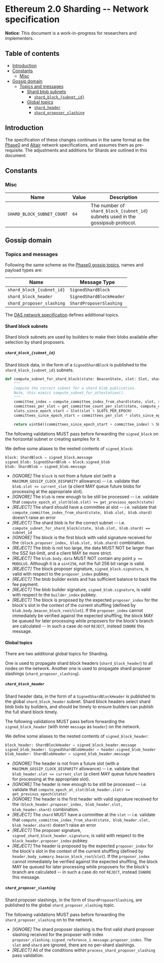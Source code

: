 # Ethereum 2.0 Sharding -- Network specification

**Notice**: This document is a work-in-progress for researchers and implementers.

## Table of contents

<!-- TOC -->
<!-- START doctoc generated TOC please keep comment here to allow auto update -->
<!-- DON'T EDIT THIS SECTION, INSTEAD RE-RUN doctoc TO UPDATE -->

- [Introduction](#introduction)
- [Constants](#constants)
  - [Misc](#misc)
- [Gossip domain](#gossip-domain)
  - [Topics and messages](#topics-and-messages)
    - [Shard blob subnets](#shard-blob-subnets)
      - [`shard_block_{subnet_id}`](#shard_block_subnet_id)
    - [Global topics](#global-topics)
      - [`shard_header`](#shard_header)
      - [`shard_proposer_slashing`](#shard_proposer_slashing)

<!-- END doctoc generated TOC please keep comment here to allow auto update -->
<!-- /TOC -->


## Introduction

The specification of these changes continues in the same format as the [Phase0](../phase0/p2p-interface.md) and
[Altair](../altair/p2p-interface.md) network specifications, and assumes them as pre-requisite.
The adjustments and additions for Shards are outlined in this document.

## Constants

### Misc

| Name | Value | Description |
| ---- | ----- | ----------- |
| `SHARD_BLOCK_SUBNET_COUNT` | `64` | The number of `shard_block_{subnet_id}` subnets used in the gossipsub protocol. |

## Gossip domain

### Topics and messages

Following the same scheme as the [Phase0 gossip topics](../phase0/p2p-interface.md#topics-and-messages), names and payload types are:

| Name                             | Message Type              |
|----------------------------------|---------------------------|
| `shard_block_{subnet_id}`        | `SignedShardBlock`        |
| `shard_block_header`             | `SignedShardBlockHeader`  |
| `shard_proposer_slashing`        | `ShardProposerSlashing`   |

The [DAS network specification](./das-p2p.md) defines additional topics.

#### Shard block subnets

Shard block subnets are used by builders to make their blobs available after selection by shard proposers.

##### `shard_block_{subnet_id}`

Shard block data, in the form of a `SignedShardBlock` is published to the `shard_block_{subnet_id}` subnets.

```python
def compute_subnet_for_shard_block(state: BeaconState, slot: Slot, shard: Shard) -> uint64:
    """
    Compute the correct subnet for a shard blob publication.
    Note, this mimics compute_subnet_for_attestation().
    """
    committee_index = compute_committee_index_from_shard(state, slot, shard)
    committees_per_slot = get_committee_count_per_slot(state, compute_epoch_at_slot(slot))
    slots_since_epoch_start = Slot(slot % SLOTS_PER_EPOCH)
    committees_since_epoch_start = committees_per_slot * slots_since_epoch_start

    return uint64((committees_since_epoch_start + committee_index) % SHARD_BLOCK_SUBNET_COUNT)
```

The following validations MUST pass before forwarding the `signed_block` on the horizontal subnet or creating samples for it.

We define some aliases to the nested contents of `signed_block`:
```python
block: ShardBlock = signed_block.message
signed_blob: SignedShardBlob = block.signed_blob
blob: ShardBlob = signed_blob.message
```

- _[IGNORE]_ The `block` is not from a future slot (with a `MAXIMUM_GOSSIP_CLOCK_DISPARITY` allowance) --
  i.e. validate that `blob.slot <= current_slot`
  (a client MAY queue future blobs for processing at the appropriate slot).
- _[IGNORE]_ The `blob` is new enough to be still be processed --
  i.e. validate that `compute_epoch_at_slot(blob.slot) >= get_previous_epoch(state)`
- _[REJECT]_ The shard should have a committee at slot --
  i.e. validate that `compute_committee_index_from_shard(state, blob.slot, blob.shard)` doesn't raise an error
- _[REJECT]_ The shard blob is for the correct subnet --
  i.e. `compute_subnet_for_shard_block(state, blob.slot, blob.shard) == subnet_id`
- _[IGNORE]_ The block is the first block with valid signature received for the `(block.proposer_index, blob.slot, blob.shard)` combination.
- _[REJECT]_ The blob is not too large, the data MUST NOT be larger than the SSZ list-limit, and a client MAY be more strict.
- _[REJECT]_ The `blob.body.data` MUST NOT contain any point `p >= MODULUS`. Although it is a `uint256`, not the full 256 bit range is valid.
- _[REJECT]_ The block proposer signature, `signed_block.signature`, is valid with respect to the `proposer_index` pubkey.
- _[REJECT]_ The blob builder exists and has sufficient balance to back the fee payment.
- _[REJECT]_ The blob builder signature, `signed_blob.signature`, is valid with respect to the `builder_index` pubkey.
- _[REJECT]_ The block is proposed by the expected `proposer_index` for the block's slot
  in the context of the current shuffling (defined by `blob.body.beacon_block_root`/`slot`).
  If the `proposer_index` cannot immediately be verified against the expected shuffling,
  the block MAY be queued for later processing while proposers for the block's branch are calculated --
  in such a case _do not_ `REJECT`, instead `IGNORE` this message.

#### Global topics

There are two additional global topics for Sharding.

One is used to propagate shard block headers (`shard_block_header`) to all nodes on the network.
Another one is used to propagate shard proposer slashings (`shard_proposer_slashing`).

##### `shard_block_header`

Shard header data, in the form of a `SignedShardBlockHeader` is published to the global `shard_block_header` subnet.
Shard block headers select shard blob bids by builders, and should be timely to ensure builders can publish the full shard block timely.

The following validations MUST pass before forwarding the `signed_block_header` (with inner `message` as `header`) on the network.

We define some aliases to the nested contents of `signed_block_header`:
```python
block_header: ShardBlockHeader = signed_block_header.message
signed_blob_header: SignedShardBlobHeader = header.signed_blob_header
blob_header: ShardBlobHeader = signed_blob_header.message
```

- _[IGNORE]_ The header is not from a future slot (with a `MAXIMUM_GOSSIP_CLOCK_DISPARITY` allowance) --
  i.e. validate that `blob_header.slot <= current_slot`
  (a client MAY queue future headers for processing at the appropriate slot).
- _[IGNORE]_ The header is new enough to be still be processed --
  i.e. validate that `compute_epoch_at_slot(blob_header.slot) >= get_previous_epoch(state)`
- _[IGNORE]_ The header is the first header with valid signature received for the `(block_header.proposer_index, blob_header.slot, blob_header.shard)` combination.
- _[REJECT]_ The `shard` MUST have a committee at the `slot` --
  i.e. validate that `compute_committee_index_from_shard(state, blob_header.slot, blob_header.shard)` doesn't raise an error
- _[REJECT]_ The proposer signature, `signed_shard_block_header.signature`, is valid with respect to the `block_header.proposer_index` pubkey.
- _[REJECT]_ The header is proposed by the expected `proposer_index` for the block's slot
  in the context of the current shuffling (defined by `header.body_summary.beacon_block_root`/`slot`).
  If the `proposer_index` cannot immediately be verified against the expected shuffling,
  the block MAY be queued for later processing while proposers for the block's branch are calculated --
  in such a case _do not_ `REJECT`, instead `IGNORE` this message.


##### `shard_proposer_slashing`

Shard proposer slashings, in the form of `ShardProposerSlashing`, are published to the global `shard_proposer_slashing` topic.

The following validations MUST pass before forwarding the `shard_proposer_slashing` on to the network.
- _[IGNORE]_ The shard proposer slashing is the first valid shard proposer slashing received
  for the proposer with index `proposer_slashing.signed_reference_1.message.proposer_index`.
  The `slot` and `shard` are ignored, there are no per-shard slashings.
- _[REJECT]_ All of the conditions within `process_shard_proposer_slashing` pass validation.
